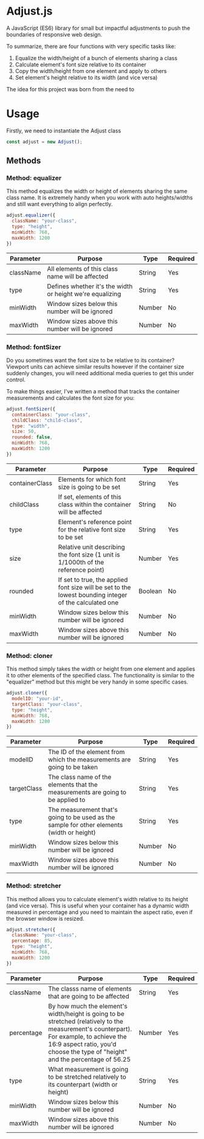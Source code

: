 # Adjust.js

A JavaScript (ES6) library for small but impactful adjustments to push the boundaries of responsive web design.

To summarize, there are four functions with very specific tasks like:

 1. Equalize the width/height of a bunch of elements sharing a class
 2. Calculate element's font size relative to its container
 3. Copy the width/height from one element and apply to others
 4. Set element's height relative to its width (and vice versa)

The idea for this project was born from the need to  

# Usage

Firstly, we need to instantiate the Adjust class
```javascript
const adjust = new Adjust();
```

## Methods

### Method: equalizer

This method equalizes the width or height of elements sharing the same class name. It is extremely handy when you work with auto heights/widths and still want everything to align perfectly.

```javascript
adjust.equalizer({
  className: "your-class",
  type: "height",
  minWidth: 768,
  maxWidth: 1200
})
```

|Parameter|Purpose|Type|Required
|--|--|--|--|
|className|All elements of this class name will be affected|String|Yes
|type|Defines whether it's the width or height we're equalizing|String|Yes
|minWidth|Window sizes below this number will be ignored|Number|No
|maxWidth|Window sizes above this number will be ignored|Number|No



### Method: fontSizer

Do you sometimes want the font size to be relative to its container? Viewport units can achieve similar results however if the container size suddenly changes, you will need additional media queries to get this under control.

To make things easier, I've written a method that tracks the container measurements and calculates the font size for you:

```javascript
adjust.fontSizer({
  containerClass: "your-class",
  childClass: "child-class",
  type: "width",
  size: 50,
  rounded: false,
  minWidth: 768,
  maxWidth: 1200
})
```

|Parameter|Purpose|Type|Required
|--|--|--|--|
|containerClass|Elements for which font size is going to be set|String|Yes
|childClass|If set, elements of this class within the container will be affected|String|No
|type|Element's reference point for the relative font size to be set|String|Yes
|size|Relative unit describing the font size (1 unit is 1/1000th of the reference point)|Number|Yes
|rounded|If set to true, the applied font size will be set to the lowest bounding integer of the calculated one|Boolean|No
|minWidth|Window sizes below this number will be ignored|Number|No
|maxWidth|Window sizes above this number will be ignored|Number|No

### Method: cloner

This method simply takes the width or height from one element and applies it to other elements of the specified class. The functionality is similar to the "equalizer" method but this might be very handy in some specific cases.

```javascript
adjust.cloner({
  modelID: "your-id",
  targetClass: "your-class",
  type: "height",
  minWidth: 768,
  maxWidth: 1200
})
```
|Parameter|Purpose|Type|Required
|--|--|--|--|
|modelID|The ID of the element from which the measurements are going to be taken|String|Yes
|targetClass|The class name of the elements that the measurements are going to be applied to|String|Yes
|type|The measurement that's going to be used as the sample for other elements (width or height)|String|Yes
|minWidth|Window sizes below this number will be ignored|Number|No
|maxWidth|Window sizes above this number will be ignored|Number|No

### Method: stretcher

This method allows you to calculate element's width relative to its height (and vice versa). This is useful when your container has a dynamic width measured in percentage and you need to maintain the aspect ratio, even if the browser window is resized.

```javascript
adjust.stretcher({
  className: "your-class",
  percentage: 85,
  type: "height",
  minWidth: 768,
  maxWidth: 1200
})
```

|Parameter|Purpose|Type|Required
|--|--|--|--|
|className|The classs name of elements that are going to be affected|String|Yes
|percentage|By how much the element's width/height is going to be stretched (relatively to the measurement's counterpart). For example, to achieve the 16:9 aspect ratio, you'd choose the type of "height" and the percentage of 56.25|Number|Yes
|type|What measurement is going to be stretched relatively to its counterpart (width or height)|String|Yes
|minWidth|Window sizes below this number will be ignored|Number|No
|maxWidth|Window sizes above this number will be ignored|Number|No